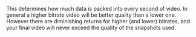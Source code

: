 This determines how much data is packed into every second of video.  In general a higher bitrate video will be better quality than a lower one.  However there are diminishing returns for higher (and lower) bitrates, and your final video will never exceed the quality of the snapshots used.
